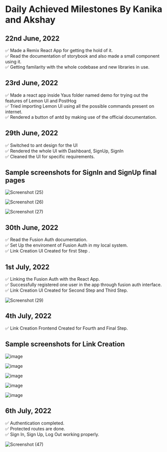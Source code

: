 # Daily Achieved Milestones By Kanika and Akshay

## 22nd June, 2022

✅ Made a Remix React App for getting the hold of it. <br>
✅ Read the documentation of storybook and also made a small component using it.<br>
✅ Getting familarity with the whole codebase and new libraries in use.<br>


## 23rd June, 2022

✅ Made a react app inside Yaus folder named demo for trying out the features of Lemon UI and PostHog <br>
✅ Tried importing Lemon UI using all the possible commands present on internet.<br>
✅ Rendered a button of antd by making use of the official documentation.<br>

 ## 29th June, 2022

✅ Switched to ant design for the UI<br>
✅ Rendered the whole UI with Dashboard, SignUp, SignIn<br>
✅ Cleaned the UI for specific requirements.<br>

## Sample screenshots for SignIn and SignUp final pages




![Screenshot (25)](https://user-images.githubusercontent.com/84350895/176605972-b9deb77a-4845-4ff9-8af9-7b058af56982.png) 


![Screenshot (26)](https://user-images.githubusercontent.com/84350895/176605985-f7dc8b10-5934-437e-9512-7ae33c54b203.png) 


![Screenshot (27)](https://user-images.githubusercontent.com/84350895/176606010-92b1d7d6-cec1-4f91-b045-897c6ccba3be.png) <br>

## 30th June, 2022

✅ Read the Fusion Auth documentation.<br>
✅ Set Up the enviroment of Fusion Auth in my local system.<br>
✅ Link Creation UI Created for first Step .<br>

## 1st July, 2022

✅ Linking the Fusion Auth with the React App.<br>
✅ Successfully registered one user in the app through fusion auth interface.<br>
✅ Link Creation UI Created for Second Step and Third Step.<br>


![Screenshot (29)](https://user-images.githubusercontent.com/84350895/176844866-e4992a1f-a15a-4cd7-9306-c3e0315de8e0.png)

## 4th July, 2022

✅ Link Creation Frontend Created for Fourth and Final Step.<br>

## Sample screenshots for Link Creation 

![image](https://user-images.githubusercontent.com/76440986/177269639-88952c55-e658-4619-b70a-968bfb0be3c7.png)

![image](https://user-images.githubusercontent.com/76440986/177269790-a36941ee-011e-40a7-af15-12d32b7f9124.png)

![image](https://user-images.githubusercontent.com/76440986/177269888-f3a79f4e-c399-46ed-9075-e88b17275918.png)

![image](https://user-images.githubusercontent.com/76440986/177269931-4289cad3-e2d7-4dec-858f-eb12b3feca4c.png)

![image](https://user-images.githubusercontent.com/76440986/177270004-b1a7dc7c-e2af-4b94-bfbf-bd42b9367ed0.png)


## 6th July, 2022

✅ Authentication completed.<br>
✅ Protected routes are done.<br>
✅ Sign In, Sign Up, Log Out working properly.<br>



![Screenshot (47)](https://user-images.githubusercontent.com/84350895/177587979-7a7c5e4a-43ee-44a5-be19-eaa306668607.png)




